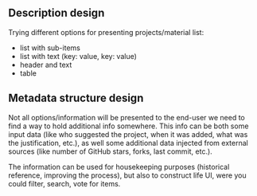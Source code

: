 ## Description design

Trying different options for presenting projects/material list: 
- list with sub-items 
- list with text (key: value, key: value)
- header and text 
- table

## Metadata structure design 
Not all options/information will be presented to the end-user 
we need to find a way to hold additional info somewhere.
This info can be both some input data (like who suggested the project, when it was added, what was the justification, etc.),
as well some additional data injected from external sources (like number of GitHub stars, forks, last commit, etc.). 

The information can be used for housekeeping purposes (historical reference, improving the process),
but also to construct life UI, were you could filter, search, vote for items. 
